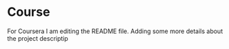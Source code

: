# Course
For Coursera
I am editing the README file. Adding some more details about the project descriptip

